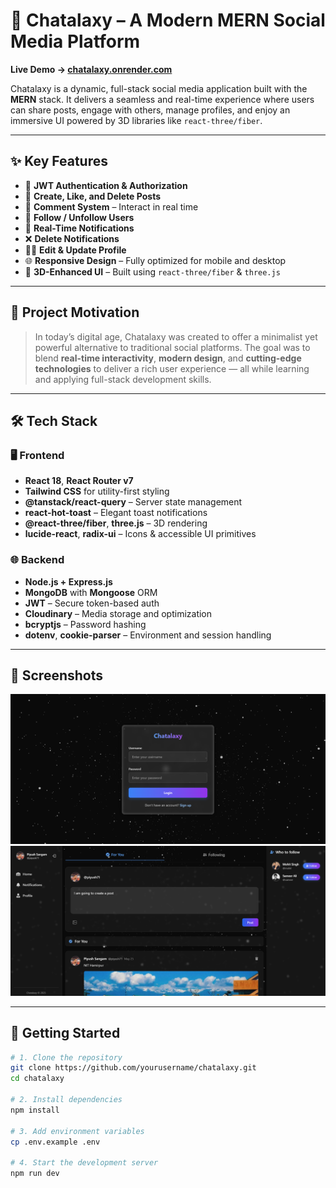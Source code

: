 # 🌌 Chatalaxy – A Modern MERN Social Media Platform

**Live Demo → [chatalaxy.onrender.com](https://chatalaxy.onrender.com/)**

Chatalaxy is a dynamic, full-stack social media application built with the **MERN** stack. It delivers a seamless and real-time experience where users can share posts, engage with others, manage profiles, and enjoy an immersive UI powered by 3D libraries like `react-three/fiber`.

---

## ✨ Key Features

- 🔐 **JWT Authentication & Authorization**
- 📝 **Create, Like, and Delete Posts**
- 💬 **Comment System** – Interact in real time
- 👥 **Follow / Unfollow Users**
- 🔔 **Real-Time Notifications**
- ❌ **Delete Notifications**
- 🧑‍💻 **Edit & Update Profile**
- 🌐 **Responsive Design** – Fully optimized for mobile and desktop
- 🧠 **3D-Enhanced UI** – Built using `react-three/fiber` & `three.js`

---

## 🎯 Project Motivation

> In today’s digital age, Chatalaxy was created to offer a minimalist yet powerful alternative to traditional social platforms. The goal was to blend **real-time interactivity**, **modern design**, and **cutting-edge technologies** to deliver a rich user experience — all while learning and applying full-stack development skills.

---

## 🛠️ Tech Stack

### 🖥️ Frontend
- **React 18**, **React Router v7**
- **Tailwind CSS** for utility-first styling
- **@tanstack/react-query** – Server state management
- **react-hot-toast** – Elegant toast notifications
- **@react-three/fiber**, **three.js** – 3D rendering
- **lucide-react**, **radix-ui** – Icons & accessible UI primitives

### 🌐 Backend
- **Node.js + Express.js**
- **MongoDB** with **Mongoose** ORM
- **JWT** – Secure token-based auth
- **Cloudinary** – Media storage and optimization
- **bcryptjs** – Password hashing
- **dotenv**, **cookie-parser** – Environment and session handling

---

## 📸 Screenshots
![alt text](image.png)
![alt text](image-1.png)


---

## 🚀 Getting Started

```bash
# 1. Clone the repository
git clone https://github.com/yourusername/chatalaxy.git
cd chatalaxy

# 2. Install dependencies
npm install

# 3. Add environment variables
cp .env.example .env

# 4. Start the development server
npm run dev
